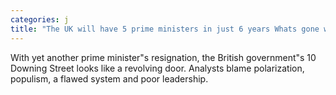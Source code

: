 ```yaml
---
categories: j
title: "The UK will have 5 prime ministers in just 6 years Whats gone wrong"
---
```

With yet another prime minister"s resignation, the British government"s 10 Downing Street looks like a revolving door.  Analysts blame polarization, populism, a flawed system and poor leadership.
